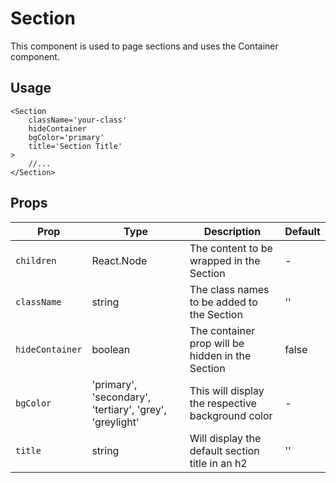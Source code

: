 # Section

This component is used to page sections and uses the Container component.

## Usage

```react
<Section
	className='your-class'
	hideContainer
	bgColor='primary'
	title='Section Title'
>
	//...
</Section>
```

## Props

| Prop            | Type                                                    | Description                                       | Default |
| --------------- | ------------------------------------------------------- | ------------------------------------------------- | ------- |
| `children`      | React.Node                                              | The content to be wrapped in the Section          | -       |
| `className`     | string                                                  | The class names to be added to the Section        | ''      |
| `hideContainer` | boolean                                                 | The container prop will be hidden in the Section  | false   |
| `bgColor`       | 'primary', 'secondary', 'tertiary', 'grey', 'greylight' | This will display the respective background color | -       |
| `title`         | string                                                  | Will display the default section title in an h2   | ''      |
